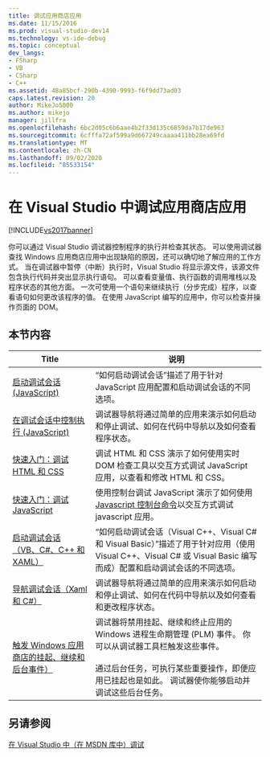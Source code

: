 ```yaml
---
title: 调试应用商店应用
ms.date: 11/15/2016
ms.prod: visual-studio-dev14
ms.technology: vs-ide-debug
ms.topic: conceptual
dev_langs:
- FSharp
- VB
- CSharp
- C++
ms.assetid: 48a85bcf-290b-4390-9993-f6f9dd73ad03
caps.latest.revision: 20
author: MikeJo5000
ms.author: mikejo
manager: jillfra
ms.openlocfilehash: 6bc2d05c6b6aae4b2f33d135c6859da7b17de963
ms.sourcegitcommit: 6cfffa72af599a9d667249caaaa411bb28ea69fd
ms.translationtype: MT
ms.contentlocale: zh-CN
ms.lasthandoff: 09/02/2020
ms.locfileid: "85533154"
---
```

# <a name="debug-store-apps-in-visual-studio"></a>在 Visual Studio 中调试应用商店应用
[!INCLUDE[vs2017banner](../includes/vs2017banner.md)]

你可以通过 Visual Studio 调试器控制程序的执行并检查其状态。 可以使用调试器查找 Windows 应用商店应用中出现缺陷的原因，还可以确切地了解应用的工作方式。 当在调试器中暂停（中断）执行时，Visual Studio 将显示源文件，该源文件包含执行代码并突出显示执行语句。 可以查看变量值、执行函数的调用堆栈以及程序状态的其他方面。 一次可使用一个语句来继续执行（分步完成）程序，以查看语句如何更改该程序的值。 在使用 JavaScript 编写的应用中，你可以检查并操作页面的 DOM。

## <a name="in-this-section"></a>本节内容

|Title|说明|
|-|-|
|[启动调试会话 (JavaScript)](../debugger/start-a-debugging-session-for-store-apps-in-visual-studio-javascript.md)|“如何启动调试会话”描述了用于针对 JavaScript 应用配置和启动调试会话的不同选项。|
|[在调试会话中控制执行 (JavaScript)](../debugger/control-execution-of-a-store-app-in-a-visual-studio-debug-session-for-windows-store-apps-javascript.md)|调试器导航将通过简单的应用来演示如何启动和停止调试、如何在代码中导航以及如何查看程序状态。|
|[快速入门：调试 HTML 和 CSS](../debugger/quickstart-debug-html-and-css.md)|调试 HTML 和 CSS 演示了如何使用实时 DOM 检查工具以交互方式调试 JavaScript 应用，以查看和修改 HTML 和 CSS。|
|[快速入门：调试 JavaScript](../debugger/quickstart-debug-javascript-using-the-console.md)|使用控制台调试 JavaScript 演示了如何使用 [Javascript 控制台命令](../debugger/javascript-console-commands.md)以交互方式调试 javascript 应用。|
|[启动调试会话（VB、C#、C++ 和 XAML）](../debugger/start-a-debugging-session-for-a-store-app-in-visual-studio-vb-csharp-cpp-and-xaml.md)|“如何启动调试会话（Visual C++、Visual C# 和 Visual Basic）”描述了用于针对应用（使用 Visual C++、Visual C# 或 Visual Basic 编写而成）配置和启动调试会话的不同选项。|
|[导航调试会话（Xaml 和 C#）](../debugger/navigate-a-debugging-session-in-visual-studio-xaml-and-csharp.md)|调试器导航将通过简单的应用来演示如何启动和停止调试、如何在代码中导航以及如何查看和更改程序状态。|
|[触发 Windows 应用商店的挂起、继续和后台事件）](../debugger/how-to-trigger-suspend-resume-and-background-events-for-windows-store-apps-in-visual-studio.md)|调试器将禁用挂起、继续和终止应用的 Windows 进程生命期管理 (PLM) 事件。 你可以从调试器工具栏触发这些事件。<br /><br /> 通过后台任务，可执行某些重要操作，即便应用已挂起也是如此。 调试器使你能够启动并调试这些后台任务。|

## <a name="see-also"></a>另请参阅
 [在 Visual Studio 中（在 MSDN 库中）调试](https://msdn.microsoft.com/library/sc65sadd(VS.110).aspx)
